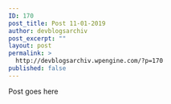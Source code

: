 ```yaml
---
ID: 170
post_title: Post 11-01-2019
author: devblogsarchiv
post_excerpt: ""
layout: post
permalink: >
  http://devblogsarchiv.wpengine.com/?p=170
published: false
---
```

Post goes here